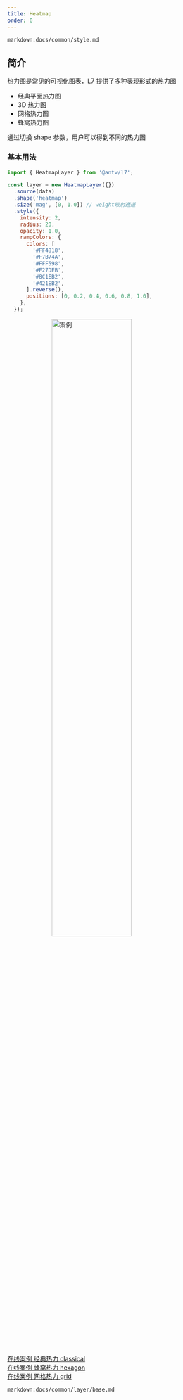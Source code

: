 ```yaml
---
title: Heatmap
order: 0
---
```


`markdown:docs/common/style.md`

## 简介

热力图是常见的可视化图表，L7 提供了多种表现形式的热力图

- 经典平面热力图
- 3D 热力图
- 网格热力图
- 蜂窝热力图

通过切换 shape 参数，用户可以得到不同的热力图

### 基本用法

```javascript
import { HeatmapLayer } from '@antv/l7';

const layer = new HeatmapLayer({})
  .source(data)
  .shape('heatmap')
  .size('mag', [0, 1.0]) // weight映射通道
  .style({
    intensity: 2,
    radius: 20,
    opacity: 1.0,
    rampColors: {
      colors: [
        '#FF4818',
        '#F7B74A',
        '#FFF598',
        '#F27DEB',
        '#8C1EB2',
        '#421EB2',
      ].reverse(),
      positions: [0, 0.2, 0.4, 0.6, 0.8, 1.0],
    },
  });
```

<img width="60%" style="display: block;margin: 0 auto;" alt="案例" src='https://gw.alipayobjects.com/mdn/rms_816329/afts/img/A*UWhySqYeOqcAAAAAAAAAAAAAARQnAQ'>

[在线案例 经典热力 classical](../../../examples/heatmap/heatmap#heatmap)  
[在线案例 蜂窝热力 hexagon](../../../examples/heatmap/hexagon#light)  
[在线案例 网格热力 grid](/zh/examples/heatmap/grid#china)

`markdown:docs/common/layer/base.md`
